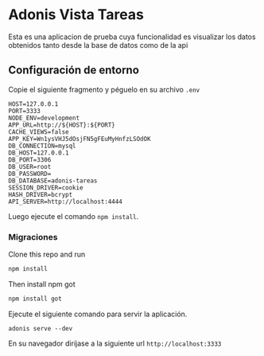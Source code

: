 # Adonis Vista Tareas

Esta es una aplicacion de prueba cuya funcionalidad es visualizar los datos obtenidos tanto desde la base de datos como de la api

## Configuración de entorno

Copie el siguiente fragmento y péguelo en su archivo `.env`

```.env
HOST=127.0.0.1
PORT=3333
NODE_ENV=development
APP_URL=http://${HOST}:${PORT}
CACHE_VIEWS=false
APP_KEY=Wn1ysVHJ5dOsjFN5gFEuMyHnfzLSOdOK
DB_CONNECTION=mysql
DB_HOST=127.0.0.1
DB_PORT=3306
DB_USER=root
DB_PASSWORD=
DB_DATABASE=adonis-tareas
SESSION_DRIVER=cookie
HASH_DRIVER=bcrypt
API_SERVER=http://localhost:4444
```

Luego ejecute el comando `npm install`.


### Migraciones

Clone this repo and run

```bash
npm install
```
Then install npm got
```bash
npm install got
```


Ejecute el siguiente comando para servir la aplicación.

```terminal
adonis serve --dev
```

En su navegador diríjase a la siguiente url `http://localhost:3333`
